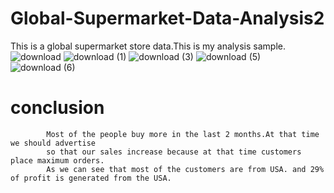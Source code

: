 # Global-Supermarket-Data-Analysis2
This is a global supermarket store data.This is my analysis sample.
![download](https://user-images.githubusercontent.com/104794970/172736982-9e06b64e-a989-424d-ae1d-9df9dc4fe5ed.png)
![download (1)](https://user-images.githubusercontent.com/104794970/172736986-46913ac8-8b10-4598-9640-e02a304b1ffe.png)
![download (3)](https://user-images.githubusercontent.com/104794970/172736999-98623b8b-5c74-42cb-b619-e744589d1cbd.png)
![download (5)](https://user-images.githubusercontent.com/104794970/172739098-e45eb102-4e09-413e-a943-1f2aa9be90a5.png)
![download (6)](https://user-images.githubusercontent.com/104794970/172739102-949dfff4-b02d-439f-b9db-e0952e824fa1.png)
# conclusion
            Most of the people buy more in the last 2 months.At that time we should advertise 
            so that our sales increase because at that time customers place maximum orders.
            As we can see that most of the customers are from USA. and 29% of profit is generated from the USA.
